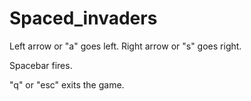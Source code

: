 # Spaced_invaders

Left arrow or "a" goes left.
Right arrow or "s" goes right.

Spacebar fires.

"q" or "esc" exits the game.



